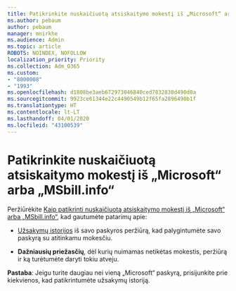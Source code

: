 ```yaml
---
title: Patikrinkite nuskaičiuotą atsiskaitymo mokestį iš „Microsoft“ arba „MSbill.info“
ms.author: pebaum
author: pebaum
manager: mnirkhe
ms.audience: Admin
ms.topic: article
ROBOTS: NOINDEX, NOFOLLOW
localization_priority: Priority
ms.collection: Adm_O365
ms.custom:
- "8000008"
- "1993"
ms.openlocfilehash: d1808be3aeb672973046840ced7832830d490d0a
ms.sourcegitcommit: 9923ce61344e22c4490549b12f65fa2896490b1f
ms.translationtype: HT
ms.contentlocale: lt-LT
ms.lasthandoff: 04/01/2020
ms.locfileid: "43100539"
---
```

# <a name="investigate-a-billing-charge-from-microsoft-or-msbill-dot-info"></a>Patikrinkite nuskaičiuotą atsiskaitymo mokestį iš „Microsoft“ arba „MSbill.info“

Peržiūrėkite [Kaip patikrinti nuskaičiuotą atsiskaitymo mokestį iš „Microsoft“ arba „MSbill.info“](https://support.microsoft.com/help/10623/microsoft-account-investigate-billing-charge), kad gautumėte patarimų apie: 

- [Užsakymų istorijos](https://account.microsoft.com/billing/orders/) iš savo paskyros peržiūrą, kad palygintumėte savo paskyrą su atitinkamu mokesčiu.

- **Dažniausių priežasčių**, dėl kurių nuimamas netikėtas mokestis, peržiūrą ir ką turėtumėte daryti tokiu atveju.

**Pastaba**: Jeigu turite daugiau nei vieną „Microsoft“ paskyrą, prisijunkite prie kiekvienos, kad patikrintumėte užsakymų istoriją.
